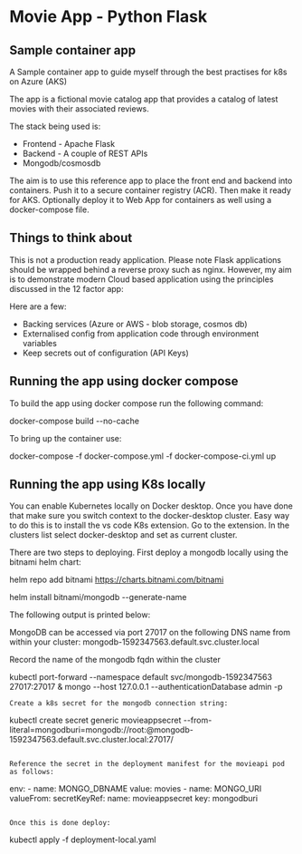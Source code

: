 # Movie App - Python Flask

## Sample container app

A Sample container app to guide myself through the best practises for k8s on Azure (AKS)

The app is a fictional movie catalog app that provides a catalog of latest movies with their associated 
reviews.

The stack being used is:
* Frontend - Apache Flask
* Backend  - A couple of REST APIs
* Mongodb/cosmosdb

The aim is to use this reference app to place the front end and backend into containers. Push it to
a secure container registry (ACR). Then make it ready for AKS. Optionally deploy it to Web App for containers
as well using a docker-compose file.

## Things to think about

This is not a production ready application. Please note Flask applications should be wrapped behind a reverse
proxy such as nginx. However, my aim is to demonstrate modern Cloud based application using the principles discussed
in the 12 factor app:

Here are a few:
* Backing services (Azure or AWS - blob storage, cosmos db)
* Externalised config from application code through environment variables
* Keep secrets out of configuration (API Keys)

## Running the app using docker compose

To build the app using docker compose run the following command:

docker-compose build --no-cache 

To bring up the container use:

docker-compose -f docker-compose.yml -f docker-compose-ci.yml up

## Running the app using K8s locally

You can enable Kubernetes locally on Docker desktop. Once you have done that
make sure you switch context to the docker-desktop cluster. Easy way to do this is to install
the vs code K8s extension. Go to the extension. In the clusters list select docker-desktop and
set as current cluster.

There are two steps to deploying. First deploy a mongodb locally using the bitnami helm chart:

helm repo add bitnami https://charts.bitnami.com/bitnami

helm install bitnami/mongodb --generate-name

The following output is printed below:

MongoDB can be accessed via port 27017 on the following DNS name from within your cluster:
    mongodb-1592347563.default.svc.cluster.local

Record the name of the mongodb fqdn within the cluster

kubectl port-forward --namespace default svc/mongodb-1592347563 27017:27017 &
mongo --host 127.0.0.1 --authenticationDatabase admin -p <replace with password>
```
Create a k8s secret for the mongodb connection string:
```
kubectl create secret generic movieappsecret --from-literal=mongodburi=mongodb://root:<replace password>@mongodb-1592347563.default.svc.cluster.local:27017/

```

Reference the secret in the deployment manifest for the movieapi pod as follows:

```
env:
    - name: MONGO_DBNAME
        value: movies
    - name: MONGO_URI
        valueFrom:
            secretKeyRef:
            name: movieappsecret
            key: mongodburi
```

Once this is done deploy:

```
kubectl apply -f deployment-local.yaml 
```

